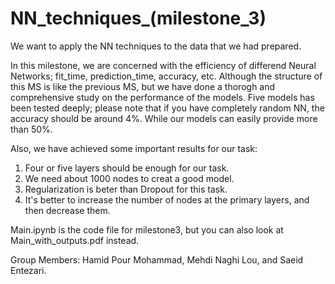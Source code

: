 # NN_techniques_(milestone_3)
We want to apply the NN techniques to the data that we had prepared.

In this milestone, we are concerned with the efficiency of differend Neural Networks; fit_time, prediction_time, accuracy, etc. Although the structure of this MS is like the previous MS, but we have done a thorogh and comprehensive study on the performance of the models. Five models has been tested deeply; please note that if you have completely random NN, the accuracy should be around 4%. While our models can easily provide more than 50%.

Also, we have achieved some important results for our task:
1. Four or five layers should be enough for our task.
2. We need about 1000 nodes to creat a good model.
3. Regularization is beter than Dropout for this task.
4. It's better to increase the number of nodes at the primary layers, and then decrease them.

Main.ipynb is the code file for milestone3, but you can also look at Main_with_outputs.pdf instead.

Group Members: Hamid Pour Mohammad, Mehdi Naghi Lou, and Saeid Entezari. 
